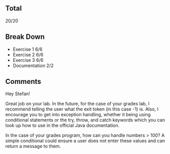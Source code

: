 ## Total ##
20/20

## Break Down ##
* Exercise 1 6/6
* Exercise 2 6/6
* Exercise 3 6/6
* Documentation 2/2

## Comments ##
Hey Stefan!

Great job on your lab.
In the future, for the case of your grades lab,
I recommend telling the user what the exit token (in this case -1) is.
Also, I encourage you to get into exception handling, whether it being using
conditional statements or the try, throw, and catch keywords which you can look up
how to use in the official Java documentation.


In the case of your grades program, how can you handle numbers > 100?
A simple conditional could ensure a user does not enter these values
and can return a message to them. 
